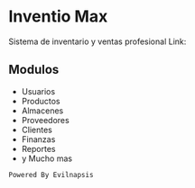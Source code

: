 # Inventio Max
Sistema de inventario y ventas profesional
Link:

## Modulos

- Usuarios
- Productos
- Almacenes
- Proveedores
- Clientes
- Finanzas
- Reportes
- y Mucho mas

`Powered By Evilnapsis`
